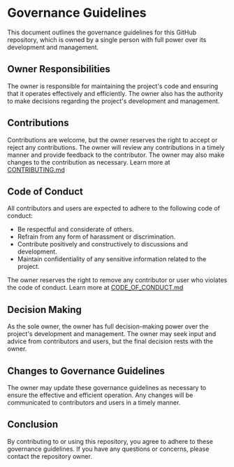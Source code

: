 # Governance Guidelines

This document outlines the governance guidelines for this GitHub repository, which is owned by a single person with full power over its development and management.

## Owner Responsibilities
The owner is responsible for maintaining the project's code and ensuring that it operates effectively and efficiently. The owner also has the authority to make decisions regarding the project's development and management.

## Contributions
Contributions are welcome, but the owner reserves the right to accept or reject any contributions. The owner will review any contributions in a timely manner and provide feedback to the contributor. The owner may also make changes to the contribution as necessary. Learn more at [CONTRIBUTING.md](CONTRIBUTING.md)

## Code of Conduct

All contributors and users are expected to adhere to the following code of conduct:

* Be respectful and considerate of others.
* Refrain from any form of harassment or discrimination.
* Contribute positively and constructively to discussions and development.
* Maintain confidentiality of any sensitive information related to the project.

The owner reserves the right to remove any contributor or user who violates the code of conduct. Learn more at [CODE_OF_CONDUCT.md](https://github.com/RyanLua/FluentAutoClicker?tab=coc-ov-file)

## Decision Making
As the sole owner, the owner has full decision-making power over the project's development and management. The owner may seek input and advice from contributors and users, but the final decision rests with the owner.

## Changes to Governance Guidelines
The owner may update these governance guidelines as necessary to ensure the effective and efficient operation. Any changes will be communicated to contributors and users in a timely manner.

## Conclusion
By contributing to or using this repository, you agree to adhere to these governance guidelines. If you have any questions or concerns, please contact the repository owner.

